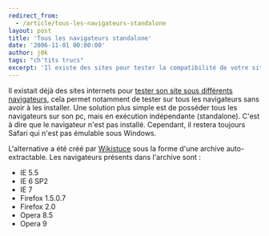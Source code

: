```yaml
---
redirect_from:
  - /article/tous-les-navigateurs-standalone
layout: post
title: 'Tous les navigateurs standalone'
date: '2006-11-01 00:00:00'
author: j0k
tags: "ch'tits trucs"
excerpt: 'Il existe des sites pour tester la compatibilité de votre site internet sur les navigateurs. L''idéal c''est d''avoir tous les navigateurs sur son pc en standalone !'
---
```


Il existait déjà des sites internets pour [tester son site sous différents navigateurs](http://www.j0k3r.net/chtit-truc-tester-son-site-sous-differents-navigateurs-19.html), cela permet notamment de tester sur tous les navigateurs sans avoir à les installer.   Une solution plus simple est de posséder tous les navigateurs sur son pc, mais en exécution indépendante (standalone). C'est à dire que le navigateur n'est pas installé.
Cependant, il restera toujours Safari qui n'est pas émulable sous Windows.

L'alternative a été créé par [Wikistuce](http://www.wikistuce.info/doku.php/logiciels/une_panoplie_de_navigateur) sous la forme d'une archive auto-extractable. Les navigateurs présents dans l'archive sont :

 - IE 5.5
 - IE 6 SP2
 - IE 7
 - Firefox 1.5.0.7
 - Firefox 2.0
 - Opera 8.5
 - Opera 9
